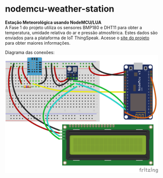# nodemcu-weather-station
<strong>Estação Meteorológica usando NodeMCU/LUA</strong><br />
A Fase 1 do projeto utiliza os sensores BMP180 e DHT11 para obter a temperatura, umidade relativa do ar e pressão atmosférica. Estes dados são enviados para a plataforma de IoT ThingSpeak. Acesse o <a href="http://www.fatecjd.edu.br/estacao/" target="_new">site do projeto</a> para obter maiores informações.<br />

Diagrama das conexões:
<img align="center" src="nodemcu-estacao-meteorologica.png">
